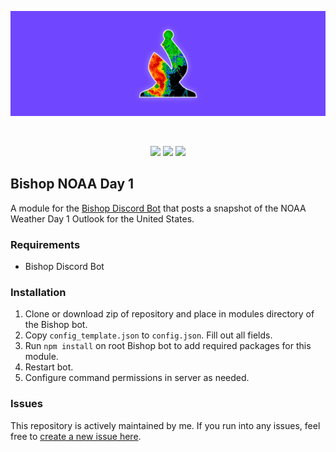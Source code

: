 <div align="center">
	<p>
		<img src="https://raw.githubusercontent.com/alexriley1223/bishop-noaaday1/main/static/banner.png" alt="Bishop NOAA Day 1" />
	</p>
	<br />
	<p>
		<img src="https://img.shields.io/github/license/alexriley1223/bishop-noaaday1" />
		<img src="https://img.shields.io/github/v/tag/alexriley1223/bishop-noaaday1"/>
		<img src="https://img.shields.io/badge/Bishop-4.x-7046ff" />
	</p>
</div>

## Bishop NOAA Day 1

A module for the [Bishop Discord Bot](https://github.com/alexriley1223/bishop) that posts a snapshot of the NOAA Weather Day 1 Outlook for the United States.

### Requirements
- Bishop Discord Bot

### Installation
1. Clone or download zip of repository and place in modules directory of the Bishop bot.
2. Copy `config_template.json` to `config.json`. Fill out all fields.
3. Run `npm install` on root Bishop bot to add required packages for this module.
4. Restart bot.
5. Configure command permissions in server as needed.

### Issues
This repository is actively maintained by me. If you run into any issues, feel free to <a href="https://github.com/alexriley1223/bishop-noaaday1/issues/new">create a new issue here</a>.